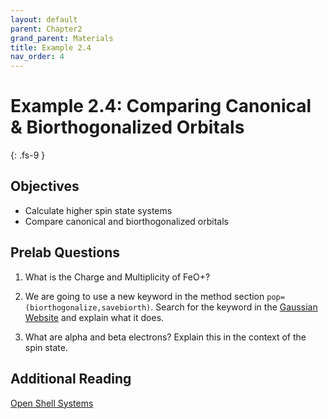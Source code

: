 ```yaml
---
layout: default
parent: Chapter2
grand_parent: Materials
title: Example 2.4
nav_order: 4
---
```


# Example 2.4: Comparing Canonical & Biorthogonalized Orbitals
{: .fs-9 }

## Objectives
- Calculate higher spin state systems
- Compare canonical and biorthogonalized orbitals

## Prelab Questions

1. What is the Charge and Multiplicity of FeO+?

2. We are going to use a new keyword in the method section `pop=(biorthogonalize,savebiorth)`. Search for the keyword in the [Gaussian Website](https://gaussian.com/population/) and explain what it does.

3. What are alpha and beta electrons? Explain this in the context of the spin state.

## Additional Reading

[Open Shell Systems](https://www.schulz.chemie.uni-rostock.de/storages/uni-rostock/Alle_MNF/Chemie_Schulz/Computerchemie_2/closed.html)
